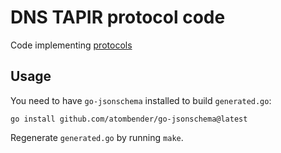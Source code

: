 # DNS TAPIR protocol code

Code implementing [protocols](https://github.com/dnstapir/protocols)

## Usage
You need to have `go-jsonschema` installed to build `generated.go`:
```
go install github.com/atombender/go-jsonschema@latest
```

Regenerate `generated.go` by running `make`.
